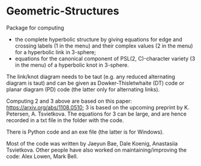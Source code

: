# Geometric-Structures
Package for computing 
- the complete hyperbolic structure by giving equations for edge and crossing labels (1 in the menu) and their complex values (2 in the menu) for a hyperbolic link in 3-sphere;
- equations for the canonical component of PSL(2, C)-character variety (3 in the menu)
of a hyperbolic knot in 3-sphere.

The link/knot diagram needs to be taut (e.g. any reduced alternating diagram is taut) and can be given as Dowker-Thisletwhaite (DT) code or planar diagram (PD) code (the latter only for alternating links).

Computing  2 and 3 above are based on this paper: https://arxiv.org/abs/1108.0510; 3 is based on the upcoming preprint by K. Petersen, A. Tsvietkova. The equations for 3 can be large, and are hence recorded in a txt file in the folder with the code.

There is Python code and an exe file (the latter is for Windows). 

Most of the code was written by Jaeyun Bae, Dale Koenig, Anastasiia Tsvietkova.
Other people have also worked on maintaining/improving the code: Alex Lowen, Mark Bell.
